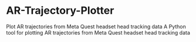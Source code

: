 # AR-Trajectory-Plotter
Plot AR trajectories from Meta Quest headset head tracking data
A Python tool for plotting AR trajectories from Meta Quest headset head tracking data
